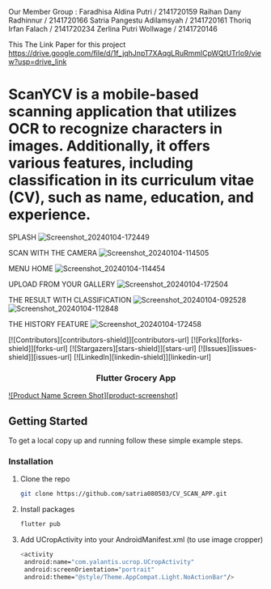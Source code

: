 Our Member Group :
Faradhisa Aldina Putri / 2141720159
Raihan Dany Radhinnur / 2141720166
Satria Pangestu Adilamsyah / 2141720161
Thoriq  Irfan Falach / 2141720234
Zerlina Putri Wollwage / 2141720146

This The Link Paper for this project
https://drive.google.com/file/d/1f_jqhJnpT7XAqgLRuRmmlCpWQtUTrlo9/view?usp=drive_link 



# ScanYCV is a mobile-based scanning application that utilizes OCR to recognize characters in images. Additionally, it offers various features, including classification in its curriculum vitae (CV), such as name, education, and experience.

SPLASH
![Screenshot_20240104-172449](https://github.com/satria080503/CV_SCAN_APP/assets/92170349/0f8e017e-d60f-4af4-a14d-c4a4acd1a3c5)

SCAN WITH THE CAMERA
![Screenshot_20240104-114505](https://github.com/satria080503/CV_SCAN_APP/assets/92170349/aad6b6ac-ff40-4a90-8676-af71a5038593)

MENU HOME
![Screenshot_20240104-114454](https://github.com/satria080503/CV_SCAN_APP/assets/92170349/7231f3e8-24ad-42b2-b7b9-5a82dca30661)

UPLOAD FROM YOUR GALLERY
![Screenshot_20240104-172504](https://github.com/satria080503/CV_SCAN_APP/assets/92170349/f9da283a-dd37-4ae5-9421-2970c9982217)

THE RESULT WITH CLASSIFICATION
![Screenshot_20240104-092528](https://github.com/satria080503/CV_SCAN_APP/assets/92170349/7c70f9ae-7ff4-4cc4-9621-9409dcf61134)
![Screenshot_20240104-112848](https://github.com/satria080503/CV_SCAN_APP/assets/92170349/b4067a91-e8d1-45f7-a6bd-cf1180ce8f1c)

THE HISTORY FEATURE
![Screenshot_20240104-172458](https://github.com/satria080503/CV_SCAN_APP/assets/92170349/ad6fbc74-082b-438a-bd3b-eb316d428471)



[![Contributors][contributors-shield]][contributors-url]
[![Forks][forks-shield]][forks-url]
[![Stargazers][stars-shield]][stars-url]
[![Issues][issues-shield]][issues-url]
[![LinkedIn][linkedin-shield]][linkedin-url]
<!-- PROJECT LOGO -->
<p align="center">
  <h3 align="center">Flutter Grocery App</h3>
</p>

[![Product Name Screen Shot][product-screenshot]](https://example.com)

<!-- GETTING STARTED -->
## Getting Started

To get a local copy up and running follow these simple example steps.

### Installation

1. Clone the repo
   ```sh
   git clone https://github.com/satria080503/CV_SCAN_APP.git
   ```
2. Install packages
   ```sh
   flutter pub 
   ```
3. Add UCropActivity into your AndroidManifest.xml (to use image cropper)
   ```sh
   <activity
    android:name="com.yalantis.ucrop.UCropActivity"
    android:screenOrientation="portrait"
    android:theme="@style/Theme.AppCompat.Light.NoActionBar"/>
   ```

